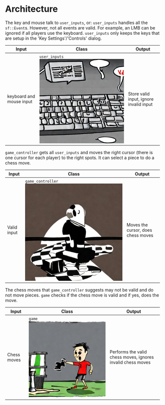 # Architecture

The key and mouse talk to `user_inputs`, or: `user_inputs` handles all the `sf::Event`s.
However, not all events are valid. For example, an LMB can be ignored if all players
use the keyboard. `user_inputs` only keeps the keys that are setup in the
'Key Settings'/'Controls' dialog.

Input                   |Class                               |Output
------------------------|------------------------------------|---------------------------------------
keyboard and mouse input|`user_inputs` ![](user_inputs.jpg) |Store valid input, ignore invalid input

`game_controller` gets all `user_inputs` and moves the right cursor (there is one cursor
for each player) to the right spots. It can select a piece to do a chess move.

Input                   |Class                                       |Output
------------------------|--------------------------------------------|---------------------------------------
Valid input             |`game_controller` ![](game_controller.jpg) |Moves the cursor, does chess moves

The chess moves that `game_controller` suggests may not be valid and do not
move pieces. `game` checks if the chess move is valid and if yes, does the move.

Input                   |Class                                       |Output
------------------------|--------------------------------------------|-----------------------------------------------------------
Chess  moves            |`game` ![](game.jpg)                       |Performs the valid chess moves, ignores invalid chess moves
